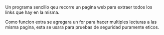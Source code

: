 Un programa sencillo qeu recorre un pagina web para extraer todos los links que hay en la misma.

Como funcion extra se agregara un for para hacer multiples lecturas a las misma pagina, esta se usara para pruebas de seguridad puramente eticos.
